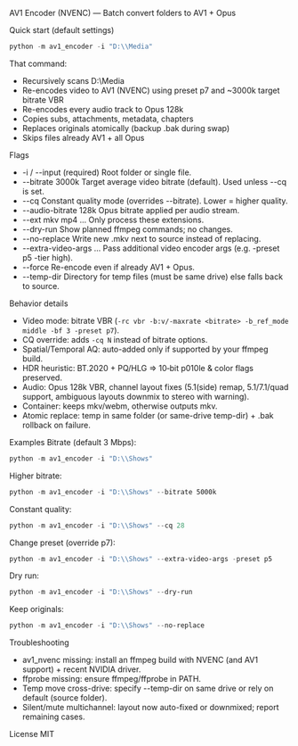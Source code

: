 AV1 Encoder (NVENC) — Batch convert folders to AV1 + Opus

Quick start (default settings)
```powershell
python -m av1_encoder -i "D:\\Media"
```

That command:
- Recursively scans D:\Media
- Re-encodes video to AV1 (NVENC) using preset p7 and ~3000k target bitrate VBR
- Re-encodes every audio track to Opus 128k
- Copies subs, attachments, metadata, chapters
- Replaces originals atomically (backup .bak during swap)
- Skips files already AV1 + all Opus

Flags
- -i / --input <PATH>  (required) Root folder or single file.
- --bitrate 3000k      Target average video bitrate (default). Used unless --cq is set.
- --cq <N>             Constant quality mode (overrides --bitrate). Lower = higher quality.
- --audio-bitrate 128k Opus bitrate applied per audio stream.
- --ext mkv mp4 ...    Only process these extensions.
- --dry-run            Show planned ffmpeg commands; no changes.
- --no-replace         Write new .mkv next to source instead of replacing.
- --extra-video-args … Pass additional video encoder args (e.g. -preset p5 -tier high).
- --force              Re-encode even if already AV1 + Opus.
- --temp-dir <PATH>    Directory for temp files (must be same drive) else falls back to source.

Behavior details
- Video mode: bitrate VBR (`-rc vbr -b:v/-maxrate <bitrate> -b_ref_mode middle -bf 3 -preset p7`).
- CQ override: adds `-cq N` instead of bitrate options.
- Spatial/Temporal AQ: auto-added only if supported by your ffmpeg build.
- HDR heuristic: BT.2020 + PQ/HLG => 10‑bit p010le & color flags preserved.
- Audio: Opus 128k VBR, channel layout fixes (5.1(side) remap, 5.1/7.1/quad support, ambiguous layouts downmix to stereo with warning).
- Container: keeps mkv/webm, otherwise outputs mkv.
- Atomic replace: temp in same folder (or same-drive temp-dir) + .bak rollback on failure.

Examples
Bitrate (default 3 Mbps):
```powershell
python -m av1_encoder -i "D:\\Shows"
```
Higher bitrate:
```powershell
python -m av1_encoder -i "D:\\Shows" --bitrate 5000k
```
Constant quality:
```powershell
python -m av1_encoder -i "D:\\Shows" --cq 28
```
Change preset (override p7):
```powershell
python -m av1_encoder -i "D:\\Shows" --extra-video-args -preset p5
```
Dry run:
```powershell
python -m av1_encoder -i "D:\\Shows" --dry-run
```
Keep originals:
```powershell
python -m av1_encoder -i "D:\\Shows" --no-replace
```

Troubleshooting
- av1_nvenc missing: install an ffmpeg build with NVENC (and AV1 support) + recent NVIDIA driver.
- ffprobe missing: ensure ffmpeg/ffprobe in PATH.
- Temp move cross-drive: specify --temp-dir on same drive or rely on default (source folder).
- Silent/mute multichannel: layout now auto-fixed or downmixed; report remaining cases.

License
MIT
